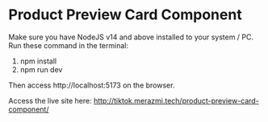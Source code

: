# Product Preview Card Component

Make sure you have NodeJS v14 and above installed to your system / PC.
Run these command in the terminal:
  1. npm install
  2. npm run dev
  
Then access http://localhost:5173 on the browser.

Access the live site here: http://tiktok.merazmi.tech/product-preview-card-component/
 
